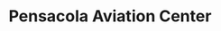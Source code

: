 ---
title: "Pensacola Aviation Center"
url: /pensacola/pensacola-aviation-center/
shop: Reisebüro
---